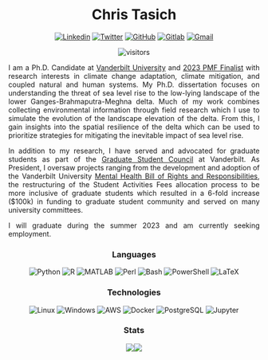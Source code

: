 <div id="header" align="center">

# Chris Tasich

[![Linkedin](https://img.shields.io/badge/christasich-0071ae?style=flat&logo=Linkedin&logoColor=white&link=https://www.linkedin.com/in/christasich/)](https://www.linkedin.com/in/christasich/)
[![Twitter](https://img.shields.io/badge/@ctasich-009ae9?style=flat&labelColor=1ca0f1&logo=twitter&logoColor=white&link=https://twitter.com/ctasich)](https://twitter.com/ctasich)
[![GitHub](https://img.shields.io/badge/christasich-161b22?style=flat&logo=github&logoColor=white)](https://github.com/christasich)
[![Gitlab](https://img.shields.io/badge/chris-333238?style=flat&logo=gitlab)](https://gitlab.jgilligan.org/chris)
[![Gmail](https://img.shields.io/badge/chris.tasich-white?style=flat&logo=Gmail&logoColor=ea4335&link=mailto:chris.tasich@gmail.com)](mailto:chris.tasich@gmail.com)

![visitors](https://visitor-badge.glitch.me/badge?page_id=christasich.christasich)

<div align="justify">

I am a Ph.D. Candidate at [Vanderbilt University](https://www.vanderbilt.edu/) and [2023 PMF Finalist](https://www.opm.gov/news/releases/2023/02/release-us-office-of-personnel-management-announces-finalists-for-class-of-2023-presidential-management-fellows/) with research interests in climate change adaptation, climate mitigation, and coupled natural and human systems. My Ph.D. dissertation focuses on understanding the threat of sea level rise to the low-lying landscape of the lower Ganges-Brahmaputra-Meghna delta. Much of my work combines collecting environmental information through field research which I use to simulate the evolution of the landscape elevation of the delta. From this, I gain insights into the spatial resilience of the delta which can be used to prioritize strategies for mitigating the inevitable impact of sea level rise.

In addition to my research, I have served and advocated for graduate students as part of the [Graduate Student Council](https://studentorg.vanderbilt.edu/gsc/) at Vanderbilt. As President, I oversaw projects ranging from the development and adoption of the Vanderbilt University [Mental Health Bill of Rights and Responsibilities](https://gradschool.vanderbilt.edu/students/current/mhborr.php), the restructuring of the Student Activities Fees allocation process to be more inclusive of graduate students which resulted in a 6-fold increase ($100k) in funding to graduate student community and served on many university committees.

I will graduate during the summer 2023 and am currently seeking employment.

</div>

### Languages

![Python](https://img.shields.io/badge/-Python-000?logo=Python&style=flat)
![R](https://img.shields.io/badge/-R-000?logo=R&style=flat)
![MATLAB](https://img.shields.io/badge/-MATLAB-000?logo=MATLAB&style=flat)
![Perl](https://img.shields.io/badge/-Perl-000?logo=Perl&style=flat)
![Bash](https://img.shields.io/badge/-Bash-000?logo=gnu-bash&style=flat)
![PowerShell](https://img.shields.io/badge/-PowerShell-000?logo=PowerShell&style=flat)
![LaTeX](https://img.shields.io/badge/-LaTeX-000?logo=LaTeX&style=flat)

### Technologies

![Linux](https://img.shields.io/badge/-Linux-000?&logo=Linux&style=flat)
![Windows](https://img.shields.io/badge/-Windows-000?&logo=Windows&style=flat)
![AWS](https://img.shields.io/badge/-AWS-000?&logo=Amazon-AWS&logoColor=F90&style=flat)
![Docker](https://img.shields.io/badge/-Docker-000?&logo=Docker&style=flat)
![PostgreSQL](https://img.shields.io/badge/-PostgreSQL-000?logo=postgresql&style=flat)
![Jupyter](https://img.shields.io/badge/-Jupyter-000?logo=Jupyter&style=flat)

### Stats

<table>
  <tr>
    <img align=center valign=top src="https://github-readme-stats.vercel.app/api?username=christasich&show_icons=true&theme=transparent&hide_border=true"/>
    <img align=center valign=top src="https://github-readme-stats.vercel.app/api/top-langs/?username=christasich&theme=transparent&hide_border=true&layout=compact&hide=jupyter%20notebook,tex&exclude_repo=bng_arsenic"/>
    <!---<img align=center valign=top src="https://github-readme-stats.vercel.app/api/wakatime?username=christasich&theme=transparent&hide_border=true&custom_title=Activity&layout=compact"/>--->
  </tr>
</table>
